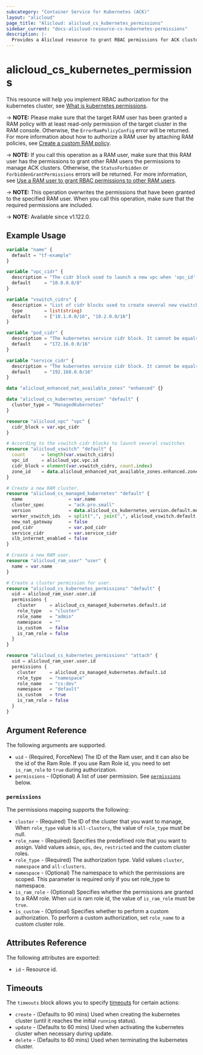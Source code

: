 ```yaml
---
subcategory: "Container Service for Kubernetes (ACK)"
layout: "alicloud"
page_title: "Alicloud: alicloud_cs_kubernetes_permissions"
sidebar_current: "docs-alicloud-resource-cs-kubernetes-permissions"
description: |-
  Provides a Alicloud resource to grant RBAC permissions for ACK cluster.
---
```


# alicloud_cs_kubernetes_permissions

This resource will help you implement RBAC authorization for the kubernetes cluster, see [What is kubernetes permissions](https://www.alibabacloud.com/help/en/ack/ack-managed-and-ack-dedicated/developer-reference/api-grantpermissions).

-> **NOTE:** Please make sure that the target RAM user has been granted a RAM policy with at least read-only permission of the target cluster in the RAM console. Otherwise, the `ErrorRamPolicyConfig` error will be returned. 
For more information about how to authorize a RAM user by attaching RAM policies, see [Create a custom RAM policy](https://www.alibabacloud.com/help/doc-detail/86485.htm).

-> **NOTE:** If you call this operation as a RAM user, make sure that this RAM user has the permissions to grant other RAM users the permissions to manage ACK clusters. Otherwise, the `StatusForbidden` or `ForbiddenGrantPermissions` errors will be returned. For more information, see [Use a RAM user to grant RBAC permissions to other RAM users](https://www.alibabacloud.com/help/faq-detail/119035.htm).

-> **NOTE:** This operation overwrites the permissions that have been granted to the specified RAM user. When you call this operation, make sure that the required permissions are included.

-> **NOTE:** Available since v1.122.0.

## Example Usage

```terraform
variable "name" {
  default = "tf-example"
}

variable "vpc_cidr" {
  description = "The cidr block used to launch a new vpc when 'vpc_id' is not specified."
  default     = "10.0.0.0/8"
}

variable "vswitch_cidrs" {
  description = "List of cidr blocks used to create several new vswitches when 'vswitch_ids' is not specified."
  type        = list(string)
  default     = ["10.1.0.0/16", "10.2.0.0/16"]
}

variable "pod_cidr" {
  description = "The kubernetes service cidr block. It cannot be equals to vpc's or vswitch's or service's and cannot be in them."
  default     = "172.16.0.0/16"
}

variable "service_cidr" {
  description = "The kubernetes service cidr block. It cannot be equals to vpc's or vswitch's or pod's and cannot be in them."
  default     = "192.168.0.0/16"
}

data "alicloud_enhanced_nat_available_zones" "enhanced" {}

data "alicloud_cs_kubernetes_version" "default" {
  cluster_type = "ManagedKubernetes"
}

resource "alicloud_vpc" "vpc" {
  cidr_block = var.vpc_cidr
}

# According to the vswitch cidr blocks to launch several vswitches
resource "alicloud_vswitch" "default" {
  count      = length(var.vswitch_cidrs)
  vpc_id     = alicloud_vpc.vpc.id
  cidr_block = element(var.vswitch_cidrs, count.index)
  zone_id    = data.alicloud_enhanced_nat_available_zones.enhanced.zones[count.index].zone_id
}

# Create a new RAM cluster.
resource "alicloud_cs_managed_kubernetes" "default" {
  name                 = var.name
  cluster_spec         = "ack.pro.small"
  version              = data.alicloud_cs_kubernetes_version.default.metadata.0.version
  worker_vswitch_ids   = split(",", join(",", alicloud_vswitch.default.*.id))
  new_nat_gateway      = false
  pod_cidr             = var.pod_cidr
  service_cidr         = var.service_cidr
  slb_internet_enabled = false
}

# Create a new RAM user.
resource "alicloud_ram_user" "user" {
  name = var.name
}

# Create a cluster permission for user.
resource "alicloud_cs_kubernetes_permissions" "default" {
  uid = alicloud_ram_user.user.id
  permissions {
    cluster     = alicloud_cs_managed_kubernetes.default.id
    role_type   = "cluster"
    role_name   = "admin"
    namespace   = ""
    is_custom   = false
    is_ram_role = false
  }
}

resource "alicloud_cs_kubernetes_permissions" "attach" {
  uid = alicloud_ram_user.user.id
  permissions {
    cluster     = alicloud_cs_managed_kubernetes.default.id
    role_type   = "namespace"
    role_name   = "cs:dev"
    namespace   = "default"
    is_custom   = true
    is_ram_role = false
  }
}
```

## Argument Reference

The following arguments are supported.

* `uid` - (Required, ForceNew) The ID of the Ram user, and it can also be the id of the Ram Role. If you use Ram Role id, you need to set `is_ram_role` to `true` during authorization.
* `permissions` - (Optional) A list of user permission. See [`permissions`](#permissions) below.

### `permissions`

The permissions mapping supports the following:

* `cluster` - (Required) The ID of the cluster that you want to manage, When `role_type` value is `all-clusters`, the value of `role_type` must be null.
* `role_name` - (Required) Specifies the predefined role that you want to assign. Valid values `admin`, `ops`, `dev`, `restricted` and the custom cluster roles.
* `role_type` - (Required) The authorization type. Valid values `cluster`, `namespace` and `all-clusters`.
* `namespace` - (Optional) The namespace to which the permissions are scoped. This parameter is required only if you set role_type to namespace.
* `is_ram_role` - (Optional) Specifies whether the permissions are granted to a RAM role. When `uid` is ram role id, the value of `is_ram_role` must be `true`.
* `is_custom` - (Optional) Specifies whether to perform a custom authorization. To perform a custom authorization, set `role_name` to a custom cluster role.

## Attributes Reference

The following attributes are exported:
* `id` - Resource id.

## Timeouts

The `timeouts` block allows you to specify [timeouts](https://www.terraform.io/docs/configuration-0-11/resources.html#timeouts) for certain actions:

* `create` - (Defaults to 90 mins) Used when creating the kubernetes cluster (until it reaches the initial `running` status).
* `update` - (Defaults to 60 mins) Used when activating the kubernetes cluster when necessary during update.
* `delete` - (Defaults to 60 mins) Used when terminating the kubernetes cluster.

